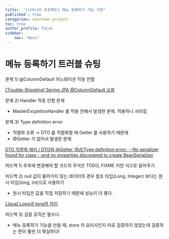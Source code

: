 ```yaml
---
title:  "[니어니어 프로젝트] 메뉴 등록하기 기능 구현"
published : true
categories: niornear_project
toc: true
author_profile: false
sidebar:
    nav: "docs"
---
```


# 메뉴 등록하기 트러블 슈팅

문제 1) @ColumnDefault 어노테이션 작동 안함

[[Trouble-Shooting] Spring JPA @ColumnDefault 오류](https://jaehee1007.tistory.com/16)

문제 2) Handler 작동 안함 문제

- MasterExcpetionHandler 를 적용 안해서 발생한 문제. 적용하니 사라짐

문제 3) Type definition error

- 직렬화 오류 → DTO 를 직렬화할 때 Getter 를 사용하기 때문에
- @Getter 가 없어서 발생한 문제

[DTO 직렬화 에러 / DTO와 @Getter 개념/Type definition error: --No serializer found for class  --and no properties discovered to create BeanSerializer](https://velog.io/@won0104/DTO-직렬화-에러-DTO와-Getter-개념Type-definition-error-No-serializer-found-for-class-and-no-properties-discovered-to-create-BeanSerializer)

피드백 1) 추후에 변경해야 할 코드의 주석은 TODO, FIXME 이런 식으로 달아주기

피드백 2) null 값이 들어가지 않는 데이터의 경우 참조 타입(Long, Integer) 보다는 원시 타입(long, int)으로 사용하기

- 원시 타입은 값을 직접 저장하기 때문에 성능이 더 좋다.

[[Java] Long과 long의 차이](https://bluemoon-clover.tistory.com/129)

피드백 3) 검증 로직은 필수다.

- 메뉴 등록하기 기능을 만들 때, store 의 요리사인지 따로 검증하지 않았는데 검증하는 편이 훨씬 더 확실하다!